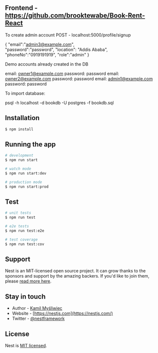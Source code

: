 ## Frontend - https://github.com/brooktewabe/Book-Rent-React

To create admin account
POST - localhost:5000/profile/signup

{
    "email":"admin3@example.com",<br/>
    "password":"password",
    "location": "Addis Ababa",
    "phoneNo":"0919191919",
    "role":"admin"
}

Demo accounts already created in the DB

email: owner1@example.com        password: password
email: owner2@example.com        password: password
email: admin1@example.com        password: password


To import database:

psql -h localhost -d bookdb -U postgres -f bookdb.sql

## Installation

```bash
$ npm install
```

## Running the app

```bash
# development
$ npm run start

# watch mode
$ npm run start:dev

# production mode
$ npm run start:prod
```

## Test

```bash
# unit tests
$ npm run test

# e2e tests
$ npm run test:e2e

# test coverage
$ npm run test:cov
```

## Support

Nest is an MIT-licensed open source project. It can grow thanks to the sponsors and support by the amazing backers. If you'd like to join them, please [read more here](https://docs.nestjs.com/support).

## Stay in touch

- Author - [Kamil Myśliwiec](https://kamilmysliwiec.com)
- Website - [https://nestjs.com](https://nestjs.com/)
- Twitter - [@nestframework](https://twitter.com/nestframework)

## License

Nest is [MIT licensed](LICENSE).
